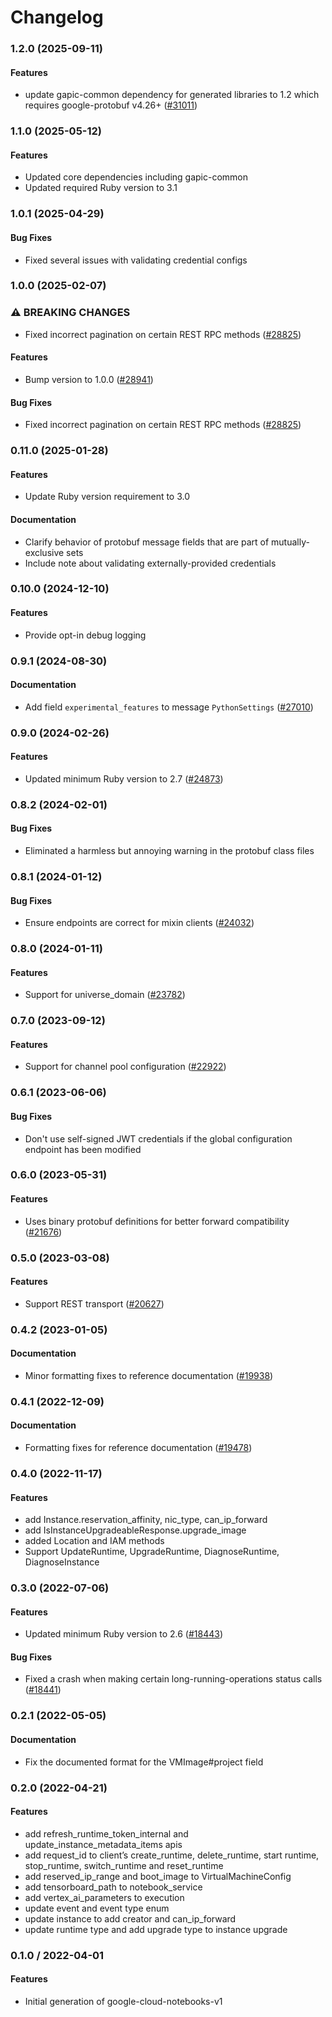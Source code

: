 # Changelog

### 1.2.0 (2025-09-11)

#### Features

* update gapic-common dependency for generated libraries to 1.2 which requires google-protobuf v4.26+ ([#31011](https://github.com/googleapis/google-cloud-ruby/issues/31011)) 

### 1.1.0 (2025-05-12)

#### Features

* Updated core dependencies including gapic-common 
* Updated required Ruby version to 3.1 

### 1.0.1 (2025-04-29)

#### Bug Fixes

* Fixed several issues with validating credential configs 

### 1.0.0 (2025-02-07)

### ⚠ BREAKING CHANGES

* Fixed incorrect pagination on certain REST RPC methods ([#28825](https://github.com/googleapis/google-cloud-ruby/issues/28825))

#### Features

* Bump version to 1.0.0 ([#28941](https://github.com/googleapis/google-cloud-ruby/issues/28941)) 
#### Bug Fixes

* Fixed incorrect pagination on certain REST RPC methods ([#28825](https://github.com/googleapis/google-cloud-ruby/issues/28825)) 

### 0.11.0 (2025-01-28)

#### Features

* Update Ruby version requirement to 3.0 
#### Documentation

* Clarify behavior of protobuf message fields that are part of mutually-exclusive sets 
* Include note about validating externally-provided credentials 

### 0.10.0 (2024-12-10)

#### Features

* Provide opt-in debug logging 

### 0.9.1 (2024-08-30)

#### Documentation

* Add field `experimental_features` to message `PythonSettings` ([#27010](https://github.com/googleapis/google-cloud-ruby/issues/27010)) 

### 0.9.0 (2024-02-26)

#### Features

* Updated minimum Ruby version to 2.7 ([#24873](https://github.com/googleapis/google-cloud-ruby/issues/24873)) 

### 0.8.2 (2024-02-01)

#### Bug Fixes

* Eliminated a harmless but annoying warning in the protobuf class files 

### 0.8.1 (2024-01-12)

#### Bug Fixes

* Ensure endpoints are correct for mixin clients ([#24032](https://github.com/googleapis/google-cloud-ruby/issues/24032)) 

### 0.8.0 (2024-01-11)

#### Features

* Support for universe_domain ([#23782](https://github.com/googleapis/google-cloud-ruby/issues/23782)) 

### 0.7.0 (2023-09-12)

#### Features

* Support for channel pool configuration ([#22922](https://github.com/googleapis/google-cloud-ruby/issues/22922)) 

### 0.6.1 (2023-06-06)

#### Bug Fixes

* Don't use self-signed JWT credentials if the global configuration endpoint has been modified 

### 0.6.0 (2023-05-31)

#### Features

* Uses binary protobuf definitions for better forward compatibility ([#21676](https://github.com/googleapis/google-cloud-ruby/issues/21676)) 

### 0.5.0 (2023-03-08)

#### Features

* Support REST transport ([#20627](https://github.com/googleapis/google-cloud-ruby/issues/20627)) 

### 0.4.2 (2023-01-05)

#### Documentation

* Minor formatting fixes to reference documentation ([#19938](https://github.com/googleapis/google-cloud-ruby/issues/19938)) 

### 0.4.1 (2022-12-09)

#### Documentation

* Formatting fixes for reference documentation ([#19478](https://github.com/googleapis/google-cloud-ruby/issues/19478)) 

### 0.4.0 (2022-11-17)

#### Features

* add Instance.reservation_affinity, nic_type, can_ip_forward 
* add IsInstanceUpgradeableResponse.upgrade_image 
* added Location and IAM methods 
* Support UpdateRuntime, UpgradeRuntime, DiagnoseRuntime, DiagnoseInstance  

### 0.3.0 (2022-07-06)

#### Features

* Updated minimum Ruby version to 2.6 ([#18443](https://github.com/googleapis/google-cloud-ruby/issues/18443)) 
#### Bug Fixes

* Fixed a crash when making certain long-running-operations status calls ([#18441](https://github.com/googleapis/google-cloud-ruby/issues/18441)) 

### 0.2.1 (2022-05-05)

#### Documentation

* Fix the documented format for the VMImage#project field

### 0.2.0 (2022-04-21)

#### Features

* add refresh_runtime_token_internal and update_instance_metadata_items apis
* add request_id to client’s create_runtime, delete_runtime, start runtime, stop_runtime, switch_runtime and reset_runtime
* add reserved_ip_range and boot_image to VirtualMachineConfig
* add tensorboard_path to notebook_service
* add vertex_ai_parameters to execution
* update event and event type enum
* update instance to add creator and can_ip_forward
* update runtime type and add upgrade type to instance upgrade

### 0.1.0 / 2022-04-01

#### Features

* Initial generation of google-cloud-notebooks-v1
